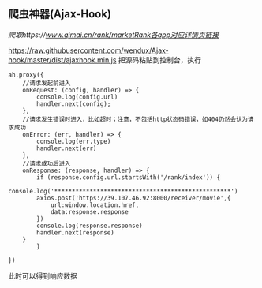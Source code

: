 ## 爬虫神器(Ajax-Hook)

*爬取https://www.qimai.cn/rank/marketRank各app对应详情页链接*

https://raw.githubusercontent.com/wendux/Ajax-hook/master/dist/ajaxhook.min.js  把源码粘贴到控制台，执行

```shell
ah.proxy({
    //请求发起前进入
    onRequest: (config, handler) => {
        console.log(config.url)
        handler.next(config);
    },
    //请求发生错误时进入，比如超时；注意，不包括http状态码错误，如404仍然会认为请求成功
    onError: (err, handler) => {
        console.log(err.type)
        handler.next(err)
    },
    //请求成功后进入
    onResponse: (response, handler) => {
    	if (response.config.url.startsWith('/rank/index')) {
    		console.log('**************************************************')
    	axios.post('https://39.107.46.92:8000/receiver/movie',{
    		url:window.location.href,
    		data:response.response
    	})
        console.log(response.response)
        handler.next(response)
    }
    	}
    	
})
```

此时可以得到响应数据



